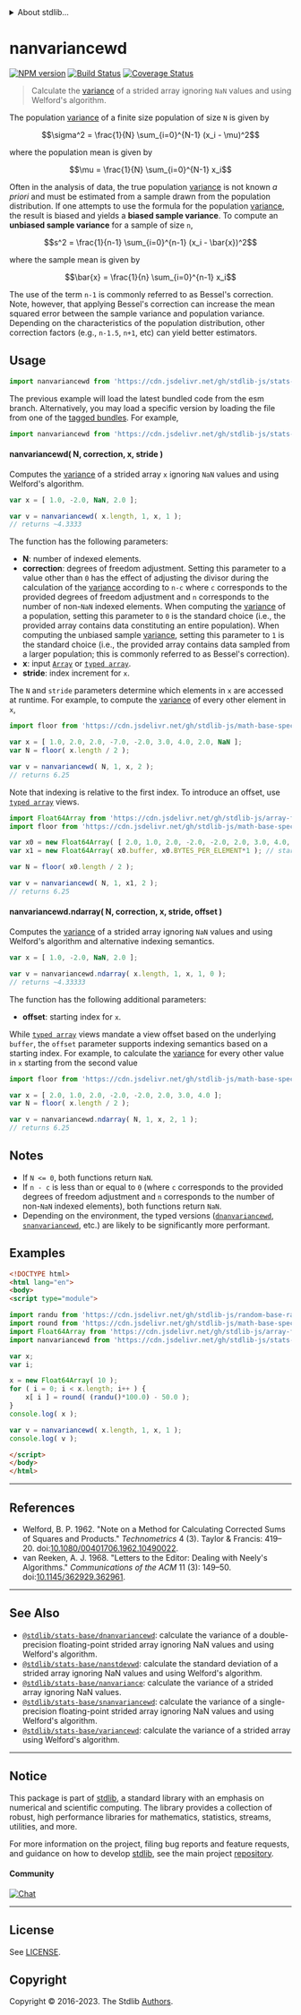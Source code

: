 <!--

@license Apache-2.0

Copyright (c) 2020 The Stdlib Authors.

Licensed under the Apache License, Version 2.0 (the "License");
you may not use this file except in compliance with the License.
You may obtain a copy of the License at

   http://www.apache.org/licenses/LICENSE-2.0

Unless required by applicable law or agreed to in writing, software
distributed under the License is distributed on an "AS IS" BASIS,
WITHOUT WARRANTIES OR CONDITIONS OF ANY KIND, either express or implied.
See the License for the specific language governing permissions and
limitations under the License.

-->


<details>
  <summary>
    About stdlib...
  </summary>
  <p>We believe in a future in which the web is a preferred environment for numerical computation. To help realize this future, we've built stdlib. stdlib is a standard library, with an emphasis on numerical and scientific computation, written in JavaScript (and C) for execution in browsers and in Node.js.</p>
  <p>The library is fully decomposable, being architected in such a way that you can swap out and mix and match APIs and functionality to cater to your exact preferences and use cases.</p>
  <p>When you use stdlib, you can be absolutely certain that you are using the most thorough, rigorous, well-written, studied, documented, tested, measured, and high-quality code out there.</p>
  <p>To join us in bringing numerical computing to the web, get started by checking us out on <a href="https://github.com/stdlib-js/stdlib">GitHub</a>, and please consider <a href="https://opencollective.com/stdlib">financially supporting stdlib</a>. We greatly appreciate your continued support!</p>
</details>

# nanvariancewd

[![NPM version][npm-image]][npm-url] [![Build Status][test-image]][test-url] [![Coverage Status][coverage-image]][coverage-url] <!-- [![dependencies][dependencies-image]][dependencies-url] -->

> Calculate the [variance][variance] of a strided array ignoring `NaN` values and using Welford's algorithm.

<section class="intro">

The population [variance][variance] of a finite size population of size `N` is given by

<!-- <equation class="equation" label="eq:population_variance" align="center" raw="\sigma^2 = \frac{1}{N} \sum_{i=0}^{N-1} (x_i - \mu)^2" alt="Equation for the population variance."> -->

```math
\sigma^2 = \frac{1}{N} \sum_{i=0}^{N-1} (x_i - \mu)^2
```

<!-- <div class="equation" align="center" data-raw-text="\sigma^2 = \frac{1}{N} \sum_{i=0}^{N-1} (x_i - \mu)^2" data-equation="eq:population_variance">
    <img src="https://cdn.jsdelivr.net/gh/stdlib-js/stdlib@e50971c12e3bc534fe464a6f19ba362bb168c8e4/lib/node_modules/@stdlib/stats/base/nanvariancewd/docs/img/equation_population_variance.svg" alt="Equation for the population variance.">
    <br>
</div> -->

<!-- </equation> -->

where the population mean is given by

<!-- <equation class="equation" label="eq:population_mean" align="center" raw="\mu = \frac{1}{N} \sum_{i=0}^{N-1} x_i" alt="Equation for the population mean."> -->

```math
\mu = \frac{1}{N} \sum_{i=0}^{N-1} x_i
```

<!-- <div class="equation" align="center" data-raw-text="\mu = \frac{1}{N} \sum_{i=0}^{N-1} x_i" data-equation="eq:population_mean">
    <img src="https://cdn.jsdelivr.net/gh/stdlib-js/stdlib@e50971c12e3bc534fe464a6f19ba362bb168c8e4/lib/node_modules/@stdlib/stats/base/nanvariancewd/docs/img/equation_population_mean.svg" alt="Equation for the population mean.">
    <br>
</div> -->

<!-- </equation> -->

Often in the analysis of data, the true population [variance][variance] is not known _a priori_ and must be estimated from a sample drawn from the population distribution. If one attempts to use the formula for the population [variance][variance], the result is biased and yields a **biased sample variance**. To compute an **unbiased sample variance** for a sample of size `n`,

<!-- <equation class="equation" label="eq:unbiased_sample_variance" align="center" raw="s^2 = \frac{1}{n-1} \sum_{i=0}^{n-1} (x_i - \bar{x})^2" alt="Equation for computing an unbiased sample variance."> -->

```math
s^2 = \frac{1}{n-1} \sum_{i=0}^{n-1} (x_i - \bar{x})^2
```

<!-- <div class="equation" align="center" data-raw-text="s^2 = \frac{1}{n-1} \sum_{i=0}^{n-1} (x_i - \bar{x})^2" data-equation="eq:unbiased_sample_variance">
    <img src="https://cdn.jsdelivr.net/gh/stdlib-js/stdlib@e50971c12e3bc534fe464a6f19ba362bb168c8e4/lib/node_modules/@stdlib/stats/base/nanvariancewd/docs/img/equation_unbiased_sample_variance.svg" alt="Equation for computing an unbiased sample variance.">
    <br>
</div> -->

<!-- </equation> -->

where the sample mean is given by

<!-- <equation class="equation" label="eq:sample_mean" align="center" raw="\bar{x} = \frac{1}{n} \sum_{i=0}^{n-1} x_i" alt="Equation for the sample mean."> -->

```math
\bar{x} = \frac{1}{n} \sum_{i=0}^{n-1} x_i
```

<!-- <div class="equation" align="center" data-raw-text="\bar{x} = \frac{1}{n} \sum_{i=0}^{n-1} x_i" data-equation="eq:sample_mean">
    <img src="https://cdn.jsdelivr.net/gh/stdlib-js/stdlib@e50971c12e3bc534fe464a6f19ba362bb168c8e4/lib/node_modules/@stdlib/stats/base/nanvariancewd/docs/img/equation_sample_mean.svg" alt="Equation for the sample mean.">
    <br>
</div> -->

<!-- </equation> -->

The use of the term `n-1` is commonly referred to as Bessel's correction. Note, however, that applying Bessel's correction can increase the mean squared error between the sample variance and population variance. Depending on the characteristics of the population distribution, other correction factors (e.g., `n-1.5`, `n+1`, etc) can yield better estimators.

</section>

<!-- /.intro -->



<section class="usage">

## Usage

```javascript
import nanvariancewd from 'https://cdn.jsdelivr.net/gh/stdlib-js/stats-base-nanvariancewd@esm/index.mjs';
```
The previous example will load the latest bundled code from the esm branch. Alternatively, you may load a specific version by loading the file from one of the [tagged bundles](https://github.com/stdlib-js/stats-base-nanvariancewd/tags). For example,

```javascript
import nanvariancewd from 'https://cdn.jsdelivr.net/gh/stdlib-js/stats-base-nanvariancewd@v0.1.1-esm/index.mjs';
```

#### nanvariancewd( N, correction, x, stride )

Computes the [variance][variance] of a strided array `x` ignoring `NaN` values and using Welford's algorithm.

```javascript
var x = [ 1.0, -2.0, NaN, 2.0 ];

var v = nanvariancewd( x.length, 1, x, 1 );
// returns ~4.3333
```

The function has the following parameters:

-   **N**: number of indexed elements.
-   **correction**: degrees of freedom adjustment. Setting this parameter to a value other than `0` has the effect of adjusting the divisor during the calculation of the [variance][variance] according to `n-c` where `c` corresponds to the provided degrees of freedom adjustment and `n` corresponds to the number of non-`NaN` indexed elements. When computing the [variance][variance] of a population, setting this parameter to `0` is the standard choice (i.e., the provided array contains data constituting an entire population). When computing the unbiased sample [variance][variance], setting this parameter to `1` is the standard choice (i.e., the provided array contains data sampled from a larger population; this is commonly referred to as Bessel's correction).
-   **x**: input [`Array`][mdn-array] or [`typed array`][mdn-typed-array].
-   **stride**: index increment for `x`.

The `N` and `stride` parameters determine which elements in `x` are accessed at runtime. For example, to compute the [variance][variance] of every other element in `x`,

```javascript
import floor from 'https://cdn.jsdelivr.net/gh/stdlib-js/math-base-special-floor@esm/index.mjs';

var x = [ 1.0, 2.0, 2.0, -7.0, -2.0, 3.0, 4.0, 2.0, NaN ];
var N = floor( x.length / 2 );

var v = nanvariancewd( N, 1, x, 2 );
// returns 6.25
```

Note that indexing is relative to the first index. To introduce an offset, use [`typed array`][mdn-typed-array] views.

<!-- eslint-disable stdlib/capitalized-comments -->

```javascript
import Float64Array from 'https://cdn.jsdelivr.net/gh/stdlib-js/array-float64@esm/index.mjs';
import floor from 'https://cdn.jsdelivr.net/gh/stdlib-js/math-base-special-floor@esm/index.mjs';

var x0 = new Float64Array( [ 2.0, 1.0, 2.0, -2.0, -2.0, 2.0, 3.0, 4.0, NaN ] );
var x1 = new Float64Array( x0.buffer, x0.BYTES_PER_ELEMENT*1 ); // start at 2nd element

var N = floor( x0.length / 2 );

var v = nanvariancewd( N, 1, x1, 2 );
// returns 6.25
```

#### nanvariancewd.ndarray( N, correction, x, stride, offset )

Computes the [variance][variance] of a strided array ignoring `NaN` values and using Welford's algorithm and alternative indexing semantics.

```javascript
var x = [ 1.0, -2.0, NaN, 2.0 ];

var v = nanvariancewd.ndarray( x.length, 1, x, 1, 0 );
// returns ~4.33333
```

The function has the following additional parameters:

-   **offset**: starting index for `x`.

While [`typed array`][mdn-typed-array] views mandate a view offset based on the underlying `buffer`, the `offset` parameter supports indexing semantics based on a starting index. For example, to calculate the [variance][variance] for every other value in `x` starting from the second value

```javascript
import floor from 'https://cdn.jsdelivr.net/gh/stdlib-js/math-base-special-floor@esm/index.mjs';

var x = [ 2.0, 1.0, 2.0, -2.0, -2.0, 2.0, 3.0, 4.0 ];
var N = floor( x.length / 2 );

var v = nanvariancewd.ndarray( N, 1, x, 2, 1 );
// returns 6.25
```

</section>

<!-- /.usage -->

<section class="notes">

## Notes

-   If `N <= 0`, both functions return `NaN`.
-   If `n - c` is less than or equal to `0` (where `c` corresponds to the provided degrees of freedom adjustment and `n` corresponds to the number of non-`NaN` indexed elements), both functions return `NaN`.
-   Depending on the environment, the typed versions ([`dnanvariancewd`][@stdlib/stats/base/dnanvariancewd], [`snanvariancewd`][@stdlib/stats/base/snanvariancewd], etc.) are likely to be significantly more performant.

</section>

<!-- /.notes -->

<section class="examples">

## Examples

<!-- eslint no-undef: "error" -->

```html
<!DOCTYPE html>
<html lang="en">
<body>
<script type="module">

import randu from 'https://cdn.jsdelivr.net/gh/stdlib-js/random-base-randu@esm/index.mjs';
import round from 'https://cdn.jsdelivr.net/gh/stdlib-js/math-base-special-round@esm/index.mjs';
import Float64Array from 'https://cdn.jsdelivr.net/gh/stdlib-js/array-float64@esm/index.mjs';
import nanvariancewd from 'https://cdn.jsdelivr.net/gh/stdlib-js/stats-base-nanvariancewd@esm/index.mjs';

var x;
var i;

x = new Float64Array( 10 );
for ( i = 0; i < x.length; i++ ) {
    x[ i ] = round( (randu()*100.0) - 50.0 );
}
console.log( x );

var v = nanvariancewd( x.length, 1, x, 1 );
console.log( v );

</script>
</body>
</html>
```

</section>

<!-- /.examples -->

* * *

<section class="references">

## References

-   Welford, B. P. 1962. "Note on a Method for Calculating Corrected Sums of Squares and Products." _Technometrics_ 4 (3). Taylor & Francis: 419–20. doi:[10.1080/00401706.1962.10490022][@welford:1962a].
-   van Reeken, A. J. 1968. "Letters to the Editor: Dealing with Neely's Algorithms." _Communications of the ACM_ 11 (3): 149–50. doi:[10.1145/362929.362961][@vanreeken:1968a].

</section>

<!-- /.references -->

<!-- Section for related `stdlib` packages. Do not manually edit this section, as it is automatically populated. -->

<section class="related">

* * *

## See Also

-   <span class="package-name">[`@stdlib/stats-base/dnanvariancewd`][@stdlib/stats/base/dnanvariancewd]</span><span class="delimiter">: </span><span class="description">calculate the variance of a double-precision floating-point strided array ignoring NaN values and using Welford's algorithm.</span>
-   <span class="package-name">[`@stdlib/stats-base/nanstdevwd`][@stdlib/stats/base/nanstdevwd]</span><span class="delimiter">: </span><span class="description">calculate the standard deviation of a strided array ignoring NaN values and using Welford's algorithm.</span>
-   <span class="package-name">[`@stdlib/stats-base/nanvariance`][@stdlib/stats/base/nanvariance]</span><span class="delimiter">: </span><span class="description">calculate the variance of a strided array ignoring NaN values.</span>
-   <span class="package-name">[`@stdlib/stats-base/snanvariancewd`][@stdlib/stats/base/snanvariancewd]</span><span class="delimiter">: </span><span class="description">calculate the variance of a single-precision floating-point strided array ignoring NaN values and using Welford's algorithm.</span>
-   <span class="package-name">[`@stdlib/stats-base/variancewd`][@stdlib/stats/base/variancewd]</span><span class="delimiter">: </span><span class="description">calculate the variance of a strided array using Welford's algorithm.</span>

</section>

<!-- /.related -->

<!-- Section for all links. Make sure to keep an empty line after the `section` element and another before the `/section` close. -->


<section class="main-repo" >

* * *

## Notice

This package is part of [stdlib][stdlib], a standard library with an emphasis on numerical and scientific computing. The library provides a collection of robust, high performance libraries for mathematics, statistics, streams, utilities, and more.

For more information on the project, filing bug reports and feature requests, and guidance on how to develop [stdlib][stdlib], see the main project [repository][stdlib].

#### Community

[![Chat][chat-image]][chat-url]

---

## License

See [LICENSE][stdlib-license].


## Copyright

Copyright &copy; 2016-2023. The Stdlib [Authors][stdlib-authors].

</section>

<!-- /.stdlib -->

<!-- Section for all links. Make sure to keep an empty line after the `section` element and another before the `/section` close. -->

<section class="links">

[npm-image]: http://img.shields.io/npm/v/@stdlib/stats-base-nanvariancewd.svg
[npm-url]: https://npmjs.org/package/@stdlib/stats-base-nanvariancewd

[test-image]: https://github.com/stdlib-js/stats-base-nanvariancewd/actions/workflows/test.yml/badge.svg?branch=v0.1.1
[test-url]: https://github.com/stdlib-js/stats-base-nanvariancewd/actions/workflows/test.yml?query=branch:v0.1.1

[coverage-image]: https://img.shields.io/codecov/c/github/stdlib-js/stats-base-nanvariancewd/main.svg
[coverage-url]: https://codecov.io/github/stdlib-js/stats-base-nanvariancewd?branch=main

<!--

[dependencies-image]: https://img.shields.io/david/stdlib-js/stats-base-nanvariancewd.svg
[dependencies-url]: https://david-dm.org/stdlib-js/stats-base-nanvariancewd/main

-->

[chat-image]: https://img.shields.io/gitter/room/stdlib-js/stdlib.svg
[chat-url]: https://app.gitter.im/#/room/#stdlib-js_stdlib:gitter.im

[stdlib]: https://github.com/stdlib-js/stdlib

[stdlib-authors]: https://github.com/stdlib-js/stdlib/graphs/contributors

[umd]: https://github.com/umdjs/umd
[es-module]: https://developer.mozilla.org/en-US/docs/Web/JavaScript/Guide/Modules

[deno-url]: https://github.com/stdlib-js/stats-base-nanvariancewd/tree/deno
[umd-url]: https://github.com/stdlib-js/stats-base-nanvariancewd/tree/umd
[esm-url]: https://github.com/stdlib-js/stats-base-nanvariancewd/tree/esm
[branches-url]: https://github.com/stdlib-js/stats-base-nanvariancewd/blob/main/branches.md

[stdlib-license]: https://raw.githubusercontent.com/stdlib-js/stats-base-nanvariancewd/main/LICENSE

[variance]: https://en.wikipedia.org/wiki/Variance

[mdn-array]: https://developer.mozilla.org/en-US/docs/Web/JavaScript/Reference/Global_Objects/Array

[mdn-typed-array]: https://developer.mozilla.org/en-US/docs/Web/JavaScript/Reference/Global_Objects/TypedArray

[@welford:1962a]: https://doi.org/10.1080/00401706.1962.10490022

[@vanreeken:1968a]: https://doi.org/10.1145/362929.362961

<!-- <related-links> -->

[@stdlib/stats/base/dnanvariancewd]: https://github.com/stdlib-js/stats-base-dnanvariancewd/tree/esm

[@stdlib/stats/base/nanstdevwd]: https://github.com/stdlib-js/stats-base-nanstdevwd/tree/esm

[@stdlib/stats/base/nanvariance]: https://github.com/stdlib-js/stats-base-nanvariance/tree/esm

[@stdlib/stats/base/snanvariancewd]: https://github.com/stdlib-js/stats-base-snanvariancewd/tree/esm

[@stdlib/stats/base/variancewd]: https://github.com/stdlib-js/stats-base-variancewd/tree/esm

<!-- </related-links> -->

</section>

<!-- /.links -->

